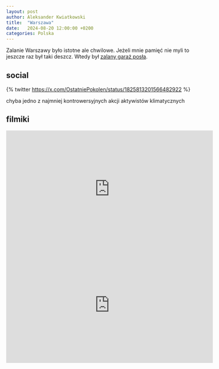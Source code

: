 ```yaml
---
layout: post
author: Aleksander Kwiatkowski
title:  "Warszawa"
date:   2024-08-20 12:00:00 +0200
categories: Polska
---
```


[dziambor-twit1]: https://x.com/ArturDziambor/status/1813316478910816487

Zalanie Warszawy było istotne ale chwilowe. Jeżeli mnie pamięć nie myli to jeszcze raz
był taki deszcz. Wtedy był [zalany garaż posła][dziambor-twit1].

## social

{% twitter https://x.com/OstatniePokolen/status/1825813201566482922 %}

chyba jedno z najmniej kontrowersyjnych akcji aktywistów klimatycznych

## filmiki

<iframe width="560" height="315" src="https://www.youtube.com/embed/WpGAiWhqPy4?si=dHjViE-QmBcXyNDG" title="YouTube video player" frameborder="0" allow="accelerometer; autoplay; clipboard-write; encrypted-media; gyroscope; picture-in-picture; web-share" referrerpolicy="strict-origin-when-cross-origin" allowfullscreen></iframe>


<iframe width="560" height="315" src="https://www.youtube.com/embed/UMEXfC7RJBM?si=7n9KGCfvs8e5nPex" title="YouTube video player" frameborder="0" allow="accelerometer; autoplay; clipboard-write; encrypted-media; gyroscope; picture-in-picture; web-share" referrerpolicy="strict-origin-when-cross-origin" allowfullscreen></iframe>
